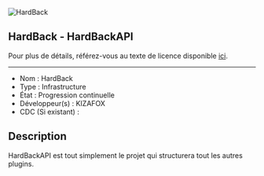 ![HardBack](https://camo.githubusercontent.com/8400b2b3a3dd8a6a400470ec66783783d295119289f2f2dc05cfa7fa403ae5af/68747470733a2f2f692e6962622e636f2f705051683051372f66617669636f6e2e706e67 "HardBack logo")

## HardBack - HardBackAPI

Pour plus de détails, référez-vous au texte de licence disponible [ici](LICENCE).

------------------------------------

- Nom : HardBack
- Type : Infrastructure
- État : Progression continuelle
- Développeur(s) : KIZAFOX
- CDC (Si existant) : 


## Description
HardBackAPI est tout simplement le projet qui structurera tout les autres plugins.
